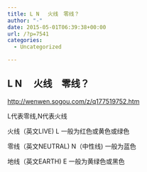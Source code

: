 ```yaml
---
title: L N 　火线　零线？
author: "-"
date: 2015-05-01T06:39:38+00:00
url: /?p=7541
categories:
  - Uncategorized

---
```

## L N 　火线　零线？
http://wenwen.sogou.com/z/q177519752.htm

L代表零线,N代表火线

火线（英文LIVE) L 一般为红色或黄色或绿色
  
零线（英文NEUTRAL) N（中性线) 一般为蓝色
  
地线（英文EARTH)  E 一般为黄绿色或黑色